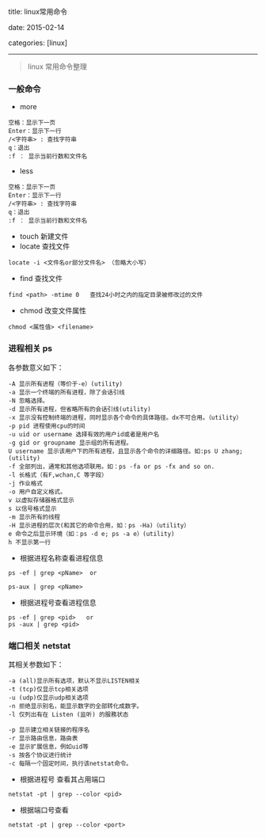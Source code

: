 title: linux常用命令

date: 2015-02-14

categories: [linux] 

---

> linux 常用命令整理

<!--more-->

### 一般命令
* more
```
空格：显示下一页
Enter：显示下一行
/<字符串> : 查找字符串
q：退出
:f ： 显示当前行数和文件名
```
* less
```
空格：显示下一页
Enter：显示下一行
/<字符串> : 查找字符串
q：退出
:f ： 显示当前行数和文件名
```
* touch  新建文件
* locate 查找文件
```
locate -i <文件名or部分文件名> （忽略大小写）
```
* find 查找文件
```
find <path> -mtime 0   查找24小时之内的指定目录被修改过的文件
``` 
* chmod 改变文件属性
```
chmod <属性值> <filename>
```


### 进程相关 ps

各参数意义如下：
```
-A 显示所有进程（等价于-e）(utility)
-a 显示一个终端的所有进程，除了会话引线
-N 忽略选择。
-d 显示所有进程，但省略所有的会话引线(utility)
-x 显示没有控制终端的进程，同时显示各个命令的具体路径。dx不可合用。（utility）
-p pid 进程使用cpu的时间
-u uid or username 选择有效的用户id或者是用户名
-g gid or groupname 显示组的所有进程。
U username 显示该用户下的所有进程，且显示各个命令的详细路径。如:ps U zhang;(utility)
-f 全部列出，通常和其他选项联用。如：ps -fa or ps -fx and so on.
-l 长格式（有F,wchan,C 等字段）
-j 作业格式
-o 用户自定义格式。
v 以虚拟存储器格式显示
s 以信号格式显示
-m 显示所有的线程
-H 显示进程的层次(和其它的命令合用，如：ps -Ha)（utility）
e 命令之后显示环境（如：ps -d e; ps -a e）(utility)
h 不显示第一行

```
* 根据进程名称查看进程信息
```
ps -ef | grep <pName>  or

ps-aux | grep <pName>
```
* 根据进程号查看进程信息
```
ps -ef | grep <pid>   or
ps -aux | grep <pid>
```
### 端口相关  netstat
其相关参数如下：
```
-a (all)显示所有选项，默认不显示LISTEN相关
-t (tcp)仅显示tcp相关选项
-u (udp)仅显示udp相关选项
-n 拒绝显示别名，能显示数字的全部转化成数字。
-l 仅列出有在 Listen (监听) 的服務状态

-p 显示建立相关链接的程序名
-r 显示路由信息，路由表
-e 显示扩展信息，例如uid等
-s 按各个协议进行统计
-c 每隔一个固定时间，执行该netstat命令。
```
* 根据进程号 查看其占用端口
```
netstat -pt | grep --color <pid>

```
* 根据端口号查看
```
netstat -pt | grep --color <port>
```